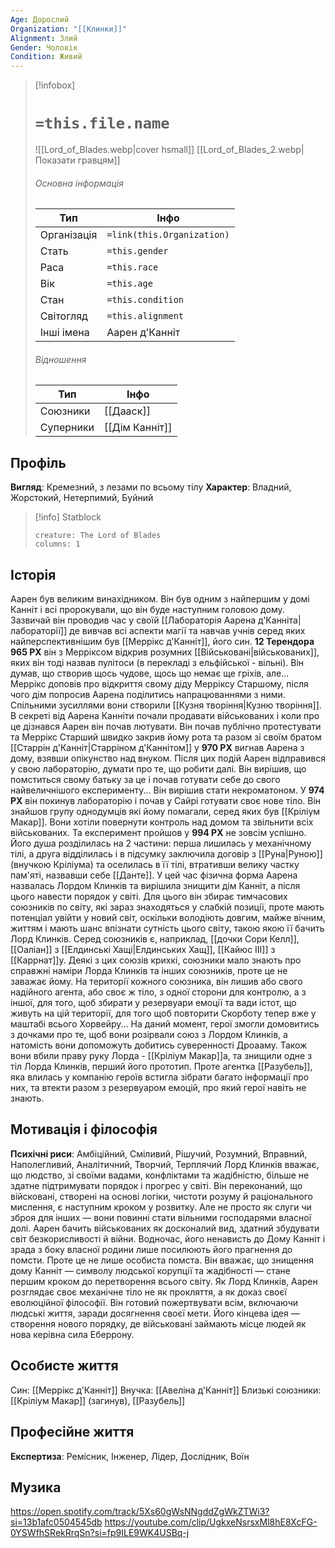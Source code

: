 ```yaml
---
Age: Дорослий
Organization: "[[Клинки]]"
Alignment: Злий
Gender: Чоловік
Condition: Живий
---
```

> [!infobox]
> # `=this.file.name`
> ![[Lord_of_Blades.webp|cover hsmall]]
> [[Lord_of_Blades_2.webp|Показати гравцям]]
> ###### Основна інформація
> Тип | Інфо |
> ---|---|
> Організація | `=link(this.Organization)` |
> Стать | `=this.gender` |
> Раса | `=this.race` |
> Вік | `=this.age` |
> Стан | `=this.condition` |
> Світогляд | `=this.alignment` |
> Інші імена | Аарен д'Канніт |
> ###### Відношення
> Тип | Інфо |
> ---|---|
> Союзники | [[Дааск]] |
> Суперники | [[Дім Канніт]] |

## Профіль
**Вигляд**: Кремезний, з лезами по всьому тілу
**Характер**: Владний, Жорстокий, Нетерпимий, Буйний

> [!info] Statblock
> ```statblock
> creature: The Lord of Blades
> columns: 1
> ```

## Історія
Аарен був великим винахідником. Він був одним з найпершим у домі Канніт і всі пророкували, що він буде наступним головою дому. Зазвичай він проводив час у своїй [[Лабораторія Аарена д'Канніта|лабораторії]] де вивчав всі аспекти магії та навчав учнів серед яких найперспективнішим був [[Меррікс д'Канніт]], його син.
**12 Терендора 965 РХ** він з Мерріксом відкрив розумних [[Військовані|військованих]], яких він тоді назвав пулітоси (в перекладі з ельфійської - вільні). Він думав, що створив щось чудове, щось що немає ще гріхів, але... Меррікс доповів про відкриття свому діду Мерріксу Старшому, після чого дім попросив Аарена поділитись напрацюваннями з ними. Спільними зусиллями вони створили [[Кузня творіння|Кузню творіння]]. 
В секреті від Аарена Канніти почали продавати військованих і коли про це дізнався Аарен він почав лютувати. Він почав публічно протестувати та Меррікс Старший швидко закрив йому рота та разом зі своїм братом [[Старрін д'Канніт|Старріном д'Каннітом]] у **970 РХ** вигнав Аарена з дому, взявши опікунство над внуком. 
Після цих подій Аарен відправився у свою лабораторію, думати про те, що робити далі. Він вирішив, що помститься свому батьку за це і почав готувати себе до свого найвеличнішого експерименту... Він вирішив стати некроматоном.
У **974 РХ** він покинув лабораторію і почав у Сайрі готувати своє нове тіло. Він знайшов групу однодумців які йому помагали, серед яких був [[Кріліум Макар]]. Вони хотіли повернути контроль над домом та звільнити всіх військованих. Та експеримент пройшов у **994 РХ** не зовсім успішно. Його душа розділилась на 2 частини: перша лишилась у механічному тілі, а друга відділилась і в підсумку заключила договір з [[Руна|Руною]] (внучкою Кріліума) та оселилась в її тілі, втративши велику частку пам'яті, назвавши себе [[Данте]].
У цей час фізична форма Аарена назвалась Лордом Клинків та вирішила знищити дім Канніт, а після цього навести порядок у світі. Для цього він збирає тимчасових союзників по світу, які зараз знаходяться у слабкій позиції, проте мають потенціал увійти у новий світ, оскільки володіють довгим, майже вічним, життям і мають шанс впізнати сутність цього світу, такою якою її бачить Лорд Клинків. Серед союзників є, наприклад, [[дочки Сори Келл]], [[Оаліан]] з [[Елдинські Хащі|Елдинських Хащ]], [[Кайюс ІІІ]] з [[Каррнат]]у. Деякі з цих союзів крихкі, союзники мало знають про справжні наміри Лорда Клинків та інших союзників, проте це не заважає йому. На території кожного союзника, він лишив або свого надійного агента, або своє ж тіло, з одної сторони для контролю, а з іншої, для того, щоб збирати у резервуари емоції та вади істот, що живуть на цій території, для того щоб повторити Скорботу тепер вже у маштабі всього Хорвейру...
На даний момент, герої змогли домовитись з дочками про те, щоб вони розірвали союз з Лордом Клинків, а натомість вони допоможуть добитись суверенності Дроааму. Також вони вбили праву руку Лорда - [[Кріліум Макар]]а, та знищили одне з тіл Лорда Клинків, перший його прототип. Проте агентка [[Разубель]], яка влилась у компанію героїв встигла зібрати багато інформації про них, та втекти разом з резервуаром емоцій, про який герої навіть не знають.
## Мотивація і філософія
**Психічні риси**: Амбіційний, Сміливий, Рішучий, Розумний, Вправний, Наполегливий, Аналітичний, Творчий, Терплячий
Лорд Клинків вважає, що людство, зі своїми вадами, конфліктами та жадібністю, більше не здатне підтримувати порядок і прогрес у світі. Він переконаний, що війсковані, створені на основі логіки, чистоти розуму й раціонального мислення, є наступним кроком у розвитку. Але не просто як слуги чи зброя для інших — вони повинні стати вільними господарями власної долі. Аарен бачить військованих як досконалий вид, здатний збудувати світ безкорисливості й війни.
Водночас, його ненависть до Дому Канніт і зрада з боку власної родини лише посилюють його прагнення до помсти. Проте це не лише особиста помста. Він вважає, що знищення дому Канніт — символу людської корупції та жадібності — стане першим кроком до перетворення всього світу.
Як Лорд Клинків, Аарен розглядає своє механічне тіло не як прокляття, а як доказ своєї еволюційної філософії. Він готовий пожертвувати всім, включаючи людські життя, заради досягнення своєї мети. Його кінцева ідея — створення нового порядку, де військовані займають місце людей як нова керівна сила Еберрону.
## Особисте життя
Син: [[Меррікс д'Канніт]]
Внучка: [[Авеліна д'Канніт]]
Близькі союзники: [[Кріліум Макар]] (загинув), [[Разубель]]
## Професійне життя
**Експертиза**: Ремісник, Інженер, Лідер, Дослідник, Воїн
## Музика
https://open.spotify.com/track/5Xs60gWsNNgddZgWkZTWi3?si=13b1afc0504545db
https://youtube.com/clip/UgkxeNsrsxMl8hE8XcFG-0YSWfhSRekRrqSn?si=fp9ILE9WK4USBq-j